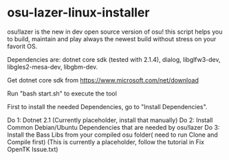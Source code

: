 # osu-lazer-linux-installer
osu!lazer is the new in dev open source version of osu!
this script helps you to build, maintain and play always the newest build without
stress on your favorit OS.


Dependencies are: dotnet core sdk (tested with 2.1.4), dialog, libglfw3-dev, libgles2-mesa-dev, libgbm-dev.

Get dotnet core sdk from https://www.microsoft.com/net/download

Run "bash start.sh" to execute the tool

First to install the needed Dependencies, go to "Install Dependencies".

Do 1: Dotnet 2.1 (Currently placeholder, install that manually)
Do 2: Install Common Debian/Ubuntu Dependencies that are needed by osu!lazer
Do 3: Install the Bass Libs from your compiled osu folder( need to run Clone and Compile first) (This is currently a placeholder, follow the tutorial in Fix OpenTK Issue.txt)

